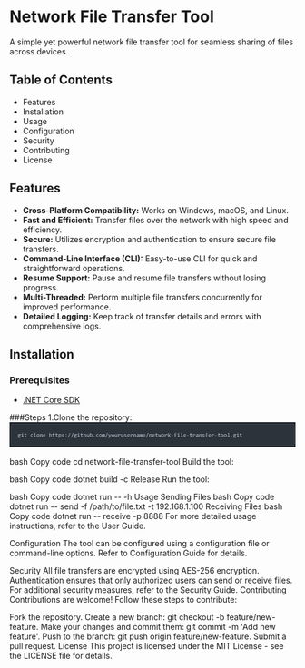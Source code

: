 # Network File Transfer Tool

A simple yet powerful network file transfer tool for seamless sharing of files across devices.

## Table of Contents
+ Features
+ Installation
+ Usage
+ Configuration
+ Security
+ Contributing
+ License 

## Features
- **Cross-Platform Compatibility:** Works on Windows, macOS, and Linux.
- **Fast and Efficient:** Transfer files over the network with high speed and efficiency.
- **Secure:** Utilizes encryption and authentication to ensure secure file transfers.
- **Command-Line Interface (CLI):** Easy-to-use CLI for quick and straightforward operations.
- **Resume Support:** Pause and resume file transfers without losing progress.
- **Multi-Threaded:** Perform multiple file transfers concurrently for improved performance.
- **Detailed Logging:** Keep track of transfer details and errors with comprehensive logs.
  
## Installation
### Prerequisites
+ [.NET Core SDK](https://dotnet.microsoft.com/download)

###Steps
1.Clone the repository:
![Navigate to the project directory:](src/gitDownload.png)

bash
Copy code
cd network-file-transfer-tool
Build the tool:

bash
Copy code
dotnet build -c Release
Run the tool:

bash
Copy code
dotnet run -- -h
Usage
Sending Files
bash
Copy code
dotnet run -- send -f /path/to/file.txt -t 192.168.1.100
Receiving Files
bash
Copy code
dotnet run -- receive -p 8888
For more detailed usage instructions, refer to the User Guide.

Configuration
The tool can be configured using a configuration file or command-line options. Refer to Configuration Guide for details.

Security
All file transfers are encrypted using AES-256 encryption.
Authentication ensures that only authorized users can send or receive files.
For additional security measures, refer to the Security Guide.
Contributing
Contributions are welcome! Follow these steps to contribute:

Fork the repository.
Create a new branch: git checkout -b feature/new-feature.
Make your changes and commit them: git commit -m 'Add new feature'.
Push to the branch: git push origin feature/new-feature.
Submit a pull request.
License
This project is licensed under the MIT License - see the LICENSE file for details.
